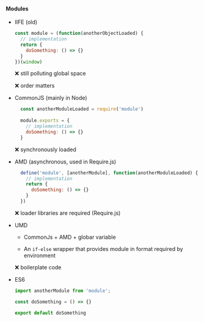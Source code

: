 #### Modules

  - IIFE (old)

    ```js
    const module = (function(anotherObjectLoaded) {
      // implementation
      return {
        doSomething: () => {}
      }
    })(window)
    ```

    ❌ still polluting global space

    ❌ order matters

  - CommonJS (mainly in Node)

    ```js
      const anotherModuleLoaded = require('module')
      
      module.exports = {
        // implementation
        doSomething: () => {}
      }
      ```
      ❌ synchronously loaded

  - AMD (asynchronous, used in Require.js)

    ```js
      define('module', [anotherModule], function(anotherModuleLoaded) {
        // implementation
        return {
          doSomething: () => {}
        }
      })
      ```

      ❌ loader libraries are required (Require.js)

  - UMD

    - CommonJs + AMD + globar variable

    - An `if-else` wrapper that provides module in format required by environment

    ❌ boilerplate code

  - ES6

      ```js
      import anotherModule from 'module';

      const doSomething = () => {}

      export default doSomething
      ```  

